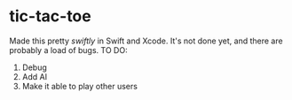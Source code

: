 # tic-tac-toe
Made this pretty *swiftly* in Swift and Xcode. It's not done yet, and there are probably a load of bugs. 
TO DO:
1) Debug
2) Add AI
3) Make it able to play other users 
